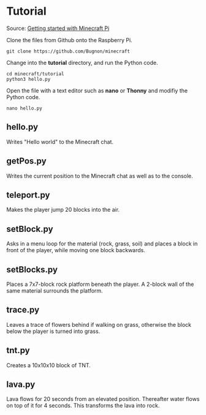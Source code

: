 # Tutorial
Source: [Getting started with Minecraft Pi](https://projects.raspberrypi.org/en/projects/getting-started-with-minecraft-pi)

Clone the files from Github onto the Raspberry Pi.
```
git clone https://github.com/Bugnon/minecraft
```
Change into the __tutorial__ directory, and run the Python code.
```
cd minecraft/tutorial
python3 hello.py
```
Open the file with a text editor such as __nano__ or __Thonny__ and modifiy the Python code.
```
nano hello.py
```

## hello.py
Writes "Hello world" to the Minecraft chat.

## getPos.py
Writes the current position to the Minecraft chat as well as to the console.

## teleport.py
Makes the player jump 20 blocks into the air.

## setBlock.py
Asks in a menu loop for the material (rock, grass, soil) and places a block in front of the player, while moving one block backwards.

## setBlocks.py
Places a 7x7-block rock platform beneath the player. A 2-block wall of the same material surrounds the platform.

## trace.py
Leaves a trace of flowers behind if walking on grass, otherwise the block below the player is turned into grass.

## tnt.py
Creates a 10x10x10 block of TNT.

## lava.py
Lava flows for 20 seconds from an elevated position. Thereafter water flows on top of it for 4 seconds. This transforms the lava into rock.
